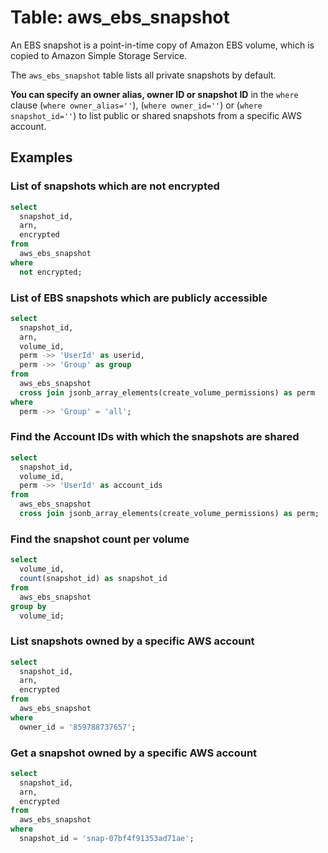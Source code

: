 # Table: aws_ebs_snapshot

An EBS snapshot is a point-in-time copy of Amazon EBS volume, which is copied to Amazon Simple Storage Service.

The `aws_ebs_snapshot` table lists all private snapshots by default.

**You can specify an owner alias, owner ID or snapshot ID** in the `where` clause (`where owner_alias=''`), (`where owner_id=''`) or (`where snapshot_id=''`) to list public or shared snapshots from a specific AWS account.

## Examples

### List of snapshots which are not encrypted

```sql
select
  snapshot_id,
  arn,
  encrypted
from
  aws_ebs_snapshot
where
  not encrypted;
```

### List of EBS snapshots which are publicly accessible

```sql
select
  snapshot_id,
  arn,
  volume_id,
  perm ->> 'UserId' as userid,
  perm ->> 'Group' as group
from
  aws_ebs_snapshot
  cross join jsonb_array_elements(create_volume_permissions) as perm
where
  perm ->> 'Group' = 'all';
```

### Find the Account IDs with which the snapshots are shared

```sql
select
  snapshot_id,
  volume_id,
  perm ->> 'UserId' as account_ids
from
  aws_ebs_snapshot
  cross join jsonb_array_elements(create_volume_permissions) as perm;
```

### Find the snapshot count per volume

```sql
select
  volume_id,
  count(snapshot_id) as snapshot_id
from
  aws_ebs_snapshot
group by
  volume_id;
```

### List snapshots owned by a specific AWS account

```sql
select
  snapshot_id,
  arn,
  encrypted
from
  aws_ebs_snapshot
where
  owner_id = '859788737657';
```

### Get a snapshot owned by a specific AWS account

```sql
select
  snapshot_id,
  arn,
  encrypted
from
  aws_ebs_snapshot
where
  snapshot_id = 'snap-07bf4f91353ad71ae';
```